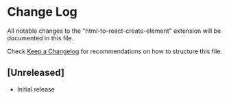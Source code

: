 # Change Log

All notable changes to the "html-to-react-create-element" extension will be documented in this file.

Check [Keep a Changelog](http://keepachangelog.com/) for recommendations on how to structure this file.

## [Unreleased]

- Initial release